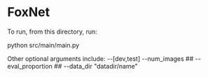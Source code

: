 # FoxNet

To run, from this directory, run:

python src/main/main.py

Other optional arguments include:
--[dev,test]
--num_images ##
--eval_proportion ##
--data_dir "datadir/name"
